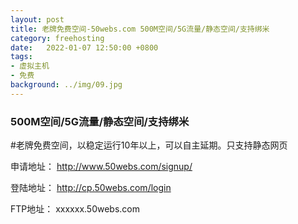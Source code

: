 ```yaml
---
layout: post
title: 老牌免费空间-50webs.com 500M空间/5G流量/静态空间/支持绑米
category: freehosting
date:   2022-01-07 12:50:00 +0800
tags:
- 虚拟主机
- 免费
background: ../img/09.jpg
---
```


### 500M空间/5G流量/静态空间/支持绑米

#老牌免费空间，以稳定运行10年以上，可以自主延期。只支持静态网页

申请地址：
http://www.50webs.com/signup/

登陆地址：
http://cp.50webs.com/login

FTP地址：
xxxxxx.50webs.com
